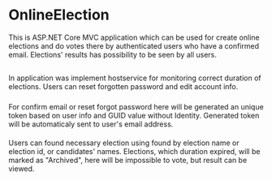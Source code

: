 # OnlineElection
This is ASP.NET Core MVC application which can be used for create online elections and do votes there by authenticated users who have a confirmed email. 
Elections' results has possibility to be seen by all users. 
##
In application was implement hostservice for monitoring correct duration of elections.
Users can reset forgotten password and edit account info.
###
For confirm email or reset forgot password here will be generated an unique token based on user info and GUID value without Identity. Generated token 
will be automaticaly sent to user's email address.
####
Users can found necessary election using found by election name or election id, or candidates' names. Elections, which duration expired,
will be marked as "Archived", here will be impossible to vote, but result can be viewed.

